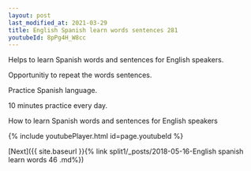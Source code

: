 ```yaml
---
layout: post
last_modified_at: 2021-03-29
title: English Spanish learn words sentences 281 
youtubeId: 8pPg4H_W8cc
---
```

 
 
Helps to learn Spanish words and sentences for English speakers.

Opportunitiy to repeat the words sentences. 

Practice Spanish language. 
 
10 minutes practice every day. 
 
How to learn Spanish words and sentences for English speakers 
 
{% include youtubePlayer.html id=page.youtubeId %}
 
 
[Next]({{ site.baseurl }}{% link  split1/_posts/2018-05-16-English spanish learn words 46 .md%})
 
